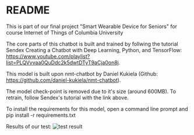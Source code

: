 # README
This is part of our final project "Smart Wearable Device for Seniors" for course Internet of Things of Columbia University  

The core parts of this chatbot is built and trained by follwing the tutorial  
Sendex Creating a Chatbot with Deep Learning, Python, and TensorFlow: https://www.youtube.com/playlist?list=PLQVvvaa0QuDdc2k5dwtDTyT9aCja0on8j. 

This model is built upon nmt-chatbot by Daniel Kukiela (Github: https://github.com/daniel-kukiela/nmt-chatbot).  

The model check-point is removed due to it's size (around 600MB).
To retrain, follow Sendex's tutorial with the link above.

To install the requirements for this model, open a command line prompt and  
pip install -r requirements.txt

Results of our test:
![test result](http://example.com/images/logo.png)